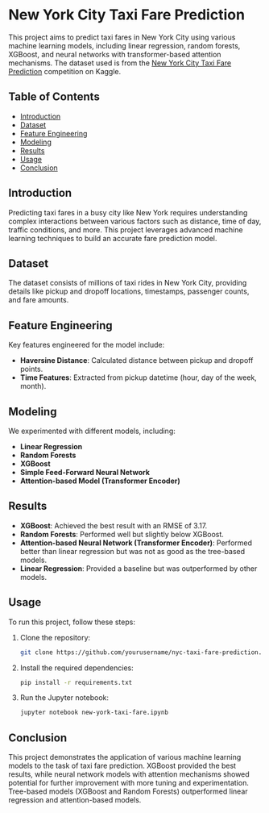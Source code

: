 # New York City Taxi Fare Prediction

This project aims to predict taxi fares in New York City using various machine learning models, including linear regression, random forests, XGBoost, and neural networks with transformer-based attention mechanisms. The dataset used is from the [New York City Taxi Fare Prediction](https://www.kaggle.com/competitions/new-york-city-taxi-fare-prediction/overview) competition on Kaggle.

## Table of Contents
- [Introduction](#introduction)
- [Dataset](#dataset)
- [Feature Engineering](#feature-engineering)
- [Modeling](#modeling)
- [Results](#results)
- [Usage](#usage)
- [Conclusion](#conclusion)

## Introduction
Predicting taxi fares in a busy city like New York requires understanding complex interactions between various factors such as distance, time of day, traffic conditions, and more. This project leverages advanced machine learning techniques to build an accurate fare prediction model.

## Dataset
The dataset consists of millions of taxi rides in New York City, providing details like pickup and dropoff locations, timestamps, passenger counts, and fare amounts.

## Feature Engineering
Key features engineered for the model include:
- **Haversine Distance**: Calculated distance between pickup and dropoff points.
- **Time Features**: Extracted from pickup datetime (hour, day of the week, month).

## Modeling
We experimented with different models, including:
- **Linear Regression**
- **Random Forests**
- **XGBoost**
- **Simple Feed-Forward Neural Network**
- **Attention-based Model (Transformer Encoder)**

## Results
- **XGBoost**: Achieved the best result with an RMSE of 3.17.
- **Random Forests**: Performed well but slightly below XGBoost.
- **Attention-based Neural Network (Transformer Encoder)**: Performed better than linear regression but was not as good as the tree-based models.
- **Linear Regression**: Provided a baseline but was outperformed by other models.

## Usage
To run this project, follow these steps:
1. Clone the repository:
    ```bash
    git clone https://github.com/yourusername/nyc-taxi-fare-prediction.git
    ```
2. Install the required dependencies:
    ```bash
    pip install -r requirements.txt
    ```
3. Run the Jupyter notebook:
    ```bash
    jupyter notebook new-york-taxi-fare.ipynb
    ```

## Conclusion
This project demonstrates the application of various machine learning models to the task of taxi fare prediction. XGBoost provided the best results, while neural network models with attention mechanisms showed potential for further improvement with more tuning and experimentation. Tree-based models (XGBoost and Random Forests) outperformed linear regression and attention-based models.
